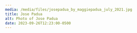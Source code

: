 ```yaml
---
media: /media/files/josepadua_by_maggiepadua_july_2021.jpg
title: Jose Padua
alt: Photo of Jose Padua
date: 2023-09-26T12:23:00-0500
---
```

